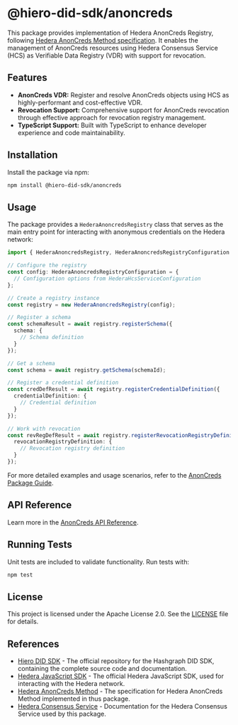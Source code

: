 # @hiero-did-sdk/anoncreds

This package provides implementation of Hedera AnonCreds Registry, following [Hedera AnonCreds Method specification](https://hiero-ledger.github.io/hedera-anoncreds-method/).
It enables the management of AnonCreds resources using Hedera Consensus Service (HCS) as Verifiable Data Registry (VDR) with support for revocation.

## Features

- **AnonCreds VDR:** Register and resolve AnonCreds objects using HCS as highly-performant and cost-effective VDR.
- **Revocation Support:** Comprehensive support for AnonCreds revocation through effective approach for revocation registry management.
- **TypeScript Support:** Built with TypeScript to enhance developer experience and code maintainability.

## Installation

Install the package via npm:

```bash
npm install @hiero-did-sdk/anoncreds
```

## Usage

The package provides a `HederaAnoncredsRegistry` class that serves as the main entry point for interacting with anonymous credentials on the Hedera network:

```typescript
import { HederaAnoncredsRegistry, HederaAnoncredsRegistryConfiguration } from '@hiero-did-sdk/anoncreds';

// Configure the registry
const config: HederaAnoncredsRegistryConfiguration = {
  // Configuration options from HederaHcsServiceConfiguration
};

// Create a registry instance
const registry = new HederaAnoncredsRegistry(config);

// Register a schema
const schemaResult = await registry.registerSchema({
  schema: {
    // Schema definition
  }
});

// Get a schema
const schema = await registry.getSchema(schemaId);

// Register a credential definition
const credDefResult = await registry.registerCredentialDefinition({
  credentialDefinition: {
    // Credential definition
  }
});

// Work with revocation
const revRegDefResult = await registry.registerRevocationRegistryDefinition({
  revocationRegistryDefinition: {
    // Revocation registry definition
  }
});
```

For more detailed examples and usage scenarios, refer to the [AnonCreds Package Guide](https://hiero-ledger.github.io/hiero-did-sdk-js/documentation/0.1.0/03-implementation/components/anoncreds-guide.html).

## API Reference

Learn more in the [AnonCreds API Reference](https://hiero-ledger.github.io/hiero-did-sdk-js/documentation/0.1.0/03-implementation/components/anoncreds-api.html).

## Running Tests

Unit tests are included to validate functionality. Run tests with:

```bash
npm test
```

## License

This project is licensed under the Apache License 2.0. See the [LICENSE](LICENSE) file for details.

## References

- [Hiero DID SDK](https://github.com/hiero-ledger/hiero-did-sdk-js) - The official repository for the Hashgraph DID SDK, containing the complete source code and documentation.
- [Hedera JavaScript SDK](https://github.com/hashgraph/hedera-sdk-js) - The official Hedera JavaScript SDK, used for interacting with the Hedera network.
- [Hedera AnonCreds Method](https://hiero-ledger.github.io/hedera-anoncreds-method/) - The specification for Hedera AnonCreds Method implemented in thus package.
- [Hedera Consensus Service](https://docs.hedera.com/hedera/sdks-and-apis/sdks/consensus-service) - Documentation for the Hedera Consensus Service used by this package.